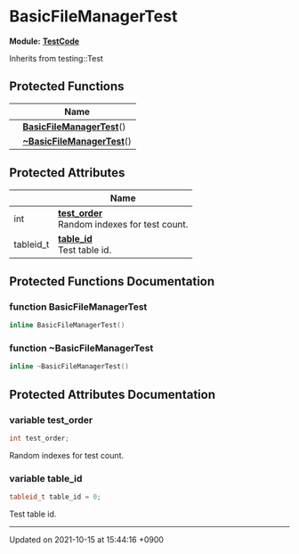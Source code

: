

# BasicFileManagerTest

**Module:** **[TestCode](/Modules/TestCode)**





Inherits from testing::Test

## Protected Functions

|                | Name           |
| -------------- | -------------- |
| | **[BasicFileManagerTest](/Classes/BasicFileManagerTest#function-basicfilemanagertest)**() |
| | **[~BasicFileManagerTest](/Classes/BasicFileManagerTest#function-~basicfilemanagertest)**() |

## Protected Attributes

|                | Name           |
| -------------- | -------------- |
| int | **[test_order](/Classes/BasicFileManagerTest#variable-test_order)** <br>Random indexes for test count.  |
| tableid_t | **[table_id](/Classes/BasicFileManagerTest#variable-table_id)** <br>Test table id.  |

## Protected Functions Documentation

### function BasicFileManagerTest

```cpp
inline BasicFileManagerTest()
```


### function ~BasicFileManagerTest

```cpp
inline ~BasicFileManagerTest()
```


## Protected Attributes Documentation

### variable test_order

```cpp
int test_order;
```

Random indexes for test count. 

### variable table_id

```cpp
tableid_t table_id = 0;
```

Test table id. 

-------------------------------

Updated on 2021-10-15 at 15:44:16 +0900